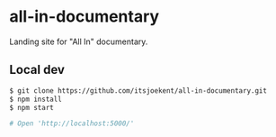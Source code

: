 # all-in-documentary

Landing site for "All In" documentary.

## Local dev

```sh
$ git clone https://github.com/itsjoekent/all-in-documentary.git
$ npm install
$ npm start

# Open 'http://localhost:5000/'
```
